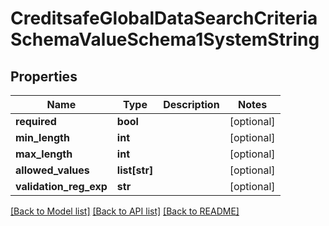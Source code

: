 # CreditsafeGlobalDataSearchCriteriaSchemaValueSchema1SystemString

## Properties
Name | Type | Description | Notes
------------ | ------------- | ------------- | -------------
**required** | **bool** |  | [optional] 
**min_length** | **int** |  | [optional] 
**max_length** | **int** |  | [optional] 
**allowed_values** | **list[str]** |  | [optional] 
**validation_reg_exp** | **str** |  | [optional] 

[[Back to Model list]](../README.md#documentation-for-models) [[Back to API list]](../README.md#documentation-for-api-endpoints) [[Back to README]](../README.md)

